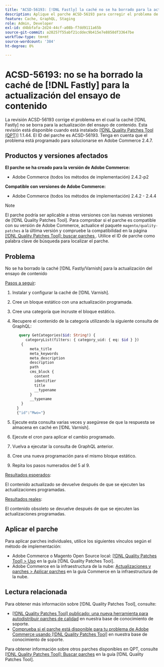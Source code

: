 ```yaml
---
title: "ACSD-56193: [!DNL Fastly] la caché no se ha borrado para la actualización del ensayo de contenido"
description: Aplique el parche ACSD-56193 para corregir el problema de Adobe Commerce en el que la caché  [!DNL Fastly] no se borra para la actualización del ensayo de contenido.
feature: Cache, GraphQL, Staging
role: Admin, Developer
exl-id: d4bbfafa-2d24-44cf-a08b-f7dd9111a65b
source-git-commit: a28257f55abf21cddec9b415e7e8858df33647be
workflow-type: tm+mt
source-wordcount: '384'
ht-degree: 0%

---
```


# ACSD-56193: no se ha borrado la caché de [!DNL Fastly] para la actualización del ensayo de contenido

La revisión ACSD-56193 corrige el problema en el cual la caché [!DNL Fastly] no se borra para la actualización del ensayo de contenido. Esta revisión está disponible cuando está instalado [[!DNL Quality Patches Tool (QPT)]](/help/announcements/adobe-commerce-announcements/magento-quality-patches-released-new-tool-to-self-serve-quality-patches.md) 1.1.44. El ID del parche es ACSD-56193. Tenga en cuenta que el problema está programado para solucionarse en Adobe Commerce 2.4.7.

## Productos y versiones afectados

**El parche se ha creado para la versión de Adobe Commerce:**

* Adobe Commerce (todos los métodos de implementación) 2.4.2-p2

**Compatible con versiones de Adobe Commerce:**

* Adobe Commerce (todos los métodos de implementación) 2.4.2 - 2.4.4

>[!NOTE]
>
>El parche podría ser aplicable a otras versiones con las nuevas versiones de [!DNL Quality Patches Tool]. Para comprobar si el parche es compatible con su versión de Adobe Commerce, actualice el paquete `magento/quality-patches` a la última versión y compruebe la compatibilidad en la página [[!DNL Quality Patches Tool]: buscar parches ](https://experienceleague.adobe.com/tools/commerce-quality-patches/index.html). Utilice el ID de parche como palabra clave de búsqueda para localizar el parche.

## Problema

No se ha borrado la caché [!DNL Fastly/Varnish] para la actualización del ensayo de contenido

<u>Pasos a seguir</u>:

1. Instalar y configurar la caché de [!DNL Varnish].
1. Cree un bloque estático con una actualización programada.
1. Cree una categoría que incruste el bloque estático.
1. Recupere el contenido de la categoría utilizando la siguiente consulta de GraphQL:

   ```GraphQL
      query GetCategories($id: String!) {
         categoryList(filters: { category_uid: { eq: $id } }) 
       {
           meta_title
           meta_keywords
           meta_description
           description
           path
           cms_block {
             content
             identifier
             title
             __typename
           }
           __typename
       }
     }
     {"id":"Mwo="}
   ```

1. Ejecute esta consulta varias veces y asegúrese de que la respuesta se almacena en caché en [!DNL Varnish].
1. Ejecute el cron para aplicar el cambio programado.
1. Vuelva a ejecutar la consulta de GraphQL anterior.
1. Cree una nueva programación para el mismo bloque estático.
1. Repita los pasos numerados del 5 al 9.

<u>Resultados esperados</u>:

El contenido actualizado se devuelve después de que se ejecuten las actualizaciones programadas.

<u>Resultados reales</u>:

El contenido obsoleto se devuelve después de que se ejecuten las actualizaciones programadas.

## Aplicar el parche

Para aplicar parches individuales, utilice los siguientes vínculos según el método de implementación:

* Adobe Commerce o Magento Open Source local: [[!DNL Quality Patches Tool] > Uso](https://experienceleague.adobe.com/docs/commerce-operations/tools/quality-patches-tool/usage.html) en la guía [!DNL Quality Patches Tool].
* Adobe Commerce en la infraestructura de la nube: [Actualizaciones y parches > Aplicar parches](https://experienceleague.adobe.com/docs/commerce-cloud-service/user-guide/develop/upgrade/apply-patches.html) en la guía Commerce en la infraestructura de la nube.

## Lectura relacionada

Para obtener más información sobre [!DNL Quality Patches Tool], consulte:

* [[!DNL Quality Patches Tool] publicado: una nueva herramienta para autodistribuir parches de calidad](/help/announcements/adobe-commerce-announcements/magento-quality-patches-released-new-tool-to-self-serve-quality-patches.md) en nuestra base de conocimiento de soporte.
* [Comprueba si el parche está disponible para tu problema de Adobe Commerce usando [!DNL Quality Patches Tool]](/help/support-tools/patches-available-in-qpt-tool/check-patch-for-magento-issue-with-magento-quality-patches.md) en nuestra base de conocimiento de soporte.

Para obtener información sobre otros parches disponibles en QPT, consulte [[!DNL Quality Patches Tool]: Buscar parches](https://experienceleague.adobe.com/tools/commerce-quality-patches/index.html) en la guía [!DNL Quality Patches Tool].
